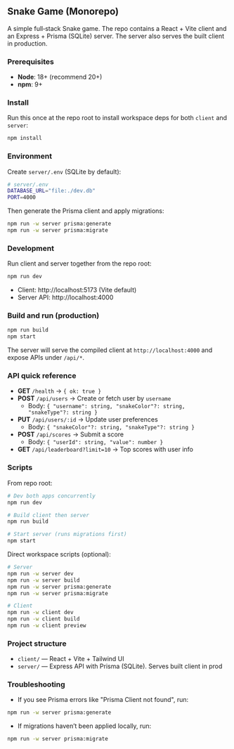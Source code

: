 ## Snake Game (Monorepo)

A simple full‑stack Snake game. The repo contains a React + Vite client and an Express + Prisma (SQLite) server. The server also serves the built client in production.

### Prerequisites
- **Node**: 18+ (recommend 20+)
- **npm**: 9+

### Install
Run this once at the repo root to install workspace deps for both `client` and `server`:

```bash
npm install
```

### Environment
Create `server/.env` (SQLite by default):

```bash
# server/.env
DATABASE_URL="file:./dev.db"
PORT=4000
```

Then generate the Prisma client and apply migrations:

```bash
npm run -w server prisma:generate
npm run -w server prisma:migrate
```

### Development
Run client and server together from the repo root:

```bash
npm run dev
```

- Client: http://localhost:5173 (Vite default)
- Server API: http://localhost:4000

### Build and run (production)

```bash
npm run build
npm start
```

The server will serve the compiled client at `http://localhost:4000` and expose APIs under `/api/*`.

### API quick reference
- **GET** `/health` → `{ ok: true }`
- **POST** `/api/users` → Create or fetch user by `username`
  - Body: `{ "username": string, "snakeColor"?: string, "snakeType"?: string }`
- **PUT** `/api/users/:id` → Update user preferences
  - Body: `{ "snakeColor"?: string, "snakeType"?: string }`
- **POST** `/api/scores` → Submit a score
  - Body: `{ "userId": string, "value": number }`
- **GET** `/api/leaderboard?limit=10` → Top scores with user info

### Scripts
From repo root:

```bash
# Dev both apps concurrently
npm run dev

# Build client then server
npm run build

# Start server (runs migrations first)
npm start
```

Direct workspace scripts (optional):

```bash
# Server
npm run -w server dev
npm run -w server build
npm run -w server prisma:generate
npm run -w server prisma:migrate

# Client
npm run -w client dev
npm run -w client build
npm run -w client preview
```

### Project structure
- `client/` — React + Vite + Tailwind UI
- `server/` — Express API with Prisma (SQLite). Serves built client in prod

### Troubleshooting
- If you see Prisma errors like "Prisma Client not found", run:

```bash
npm run -w server prisma:generate
```

- If migrations haven’t been applied locally, run:

```bash
npm run -w server prisma:migrate
```


